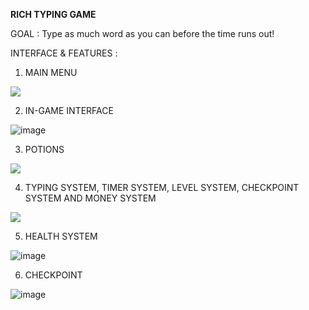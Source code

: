 **RICH TYPING GAME**

GOAL : Type as much word as you can before the time runs out!

INTERFACE & FEATURES :
1. MAIN MENU

<img src="https://user-images.githubusercontent.com/77273824/165145526-c7cc0f84-3e26-4874-af6a-abea36d24139.gif"/>

2. IN-GAME INTERFACE

![image](https://user-images.githubusercontent.com/77273824/165146628-488f67d5-682a-4e10-b038-2125db9ab8c4.png)

3. POTIONS

<img src="https://user-images.githubusercontent.com/77273824/165147483-b2549c85-40b6-4dfe-8cfc-f3e1e87d9142.gif"/>

4. TYPING SYSTEM, TIMER SYSTEM, LEVEL SYSTEM, CHECKPOINT SYSTEM AND MONEY SYSTEM

<img src="https://user-images.githubusercontent.com/77273824/165149223-748f1446-d78d-47d8-8897-d24913ae9f40.gif"/>

5. HEALTH SYSTEM

![image](https://user-images.githubusercontent.com/77273824/165149328-c5425fc8-a013-4421-9526-9315e16b85f3.png)

6. CHECKPOINT

![image](https://user-images.githubusercontent.com/77273824/165149529-479288e5-4924-4af2-bfa0-50de5d7e2944.png)
